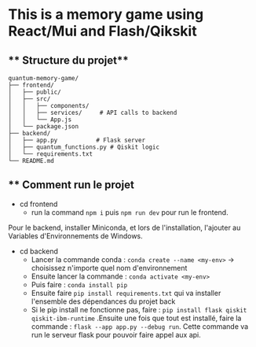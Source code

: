 # This is a memory game using React/Mui and Flash/Qikskit

## ** Structure du projet**

```
quantum-memory-game/
├── frontend/
│   ├── public/
│   ├── src/
│   │   ├── components/
│   │   ├── services/     # API calls to backend
│   │   └── App.js
│   └── package.json
├── backend/
│   ├── app.py           # Flask server
│   ├── quantum_functions.py # Qiskit logic
│   └── requirements.txt
└── README.md
```

## \*\* Comment run le projet

- cd frontend
  - run la command `npm i` puis `npm run dev` pour run le frontend.

Pour le backend, installer Miniconda, et lors de l'installation, l'ajouter au Variables d'Environnements de Windows.

- cd backend
  - Lancer la commande conda : `conda create --name <my-env>` -> choisissez n'importe quel nom d'environnement
  - Ensuite lancer la commande : `conda activate <my-env>`
  - Puis faire : `conda install pip`
  - Ensuite faire `pip install requirements.txt` qui va installer l'ensemble des dépendances du projet back
  - Si le pip install ne fonctionne pas, faire : `pip install flask qiskit qiskit-ibm-runtime` .Ensuite une fois que tout est installé, faire la commande : `flask --app app.py --debug run`. Cette commande va run le serveur flask pour pouvoir faire appel aux api.
